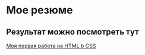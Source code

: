 # Мое резюме
## Результат можно посмотреть тут
[Моя первая работа на HTML b CSS](https://innaalexy.github.io/profil/)

